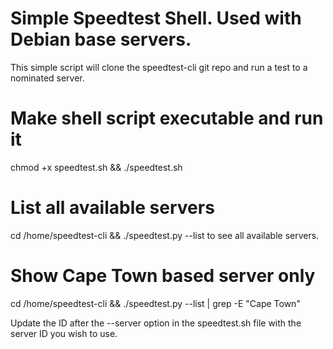 # Simple Speedtest Shell. Used with Debian base servers.

This simple script will clone the speedtest-cli git repo and run a test to a nominated server.

# Make shell script executable and run it

chmod +x speedtest.sh && ./speedtest.sh

# List all available servers

cd /home/speedtest-cli && ./speedtest.py --list to see all available servers.

# Show Cape Town based server only

cd /home/speedtest-cli && ./speedtest.py --list | grep -E "Cape Town"

Update the ID after the --server option in the speedtest.sh file with the server ID you wish to use.
